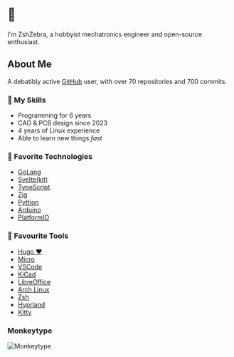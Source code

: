 # :wave:

I'm ZshZebra, a hobbyist mechatronics engineer and open-source enthusiast.

## About Me

A debatibly active [GitHub](https://github.com/zshzebra) user, with over 70 repositories and 700 commits.

### :briefcase: My Skills

-   Programming for 6 years
-   CAD & PCB design since 2023
-   4 years of Linux experience
-   Able to learn new things _fast_

### :rocket: Favorite Technologies

-   [GoLang](https://golang.org/)
-   [Svelte(kit)](https://svelte.dev/)
-   [TypeScript](https://www.typescriptlang.org/)
-   [Zig](https://ziglang.org/)
-   [Python](https://www.python.org/)
-   [Arduino](https://www.arduino.cc/)
-   [PlatformIO](https://platformio.org/)

### :wrench: Favourite Tools

-   [Hugo :heart:](https://gohugo.io/)
-   [Micro](https://micro-editor.github.io/)
-   [VSCode](https://code.visualstudio.com/)
-   [KiCad](https://kicad.org/)
-   [LibreOffice](https://www.libreoffice.org/)
-   [Arch Linux](https://archlinux.org/)
-   [Zsh](https://www.zsh.org/)
-   [Hyprland](https://hyprland.org/)
-   [Kitty](https://sw.kovidgoyal.net/kitty/)

### Monkeytype

![Monkeytype](https://monkeytype-readme.com/generate-svg/zshzebra/catppuccin?lbpb=true)
